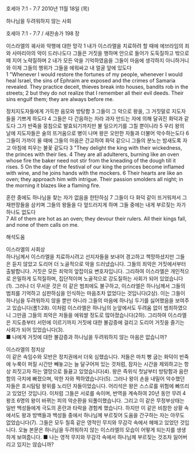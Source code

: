 호세아 7:1 - 7:7 
2010년 11월 18일 (목)

하나님을 두려워하지 않는 사회



호세아 7:1 - 7:7 / 새찬송가 198 장


이스라엘의 궤사와 악행에 대한 망각
1 내가 이스라엘을 치료하려 할 때에 에브라임의 죄와 사마리아의 악이 드러나도다 그들은 거짓을 행하며 안으로 들어가 도둑질하고 밖으로 떼 지어 노략질하며 2 내가 모든 악을 기억하였음을 그들이 마음에 생각하지 아니하거니와 이제 그들의 행위가 그들을 에워싸고 내 얼굴 앞에 있도다  
1 "Whenever I would restore the fortunes of my people, whenever I would heal Israel, the sins of Ephraim are exposed and the crimes of Samaria revealed. They practice deceit, thieves break into houses, bandits rob in the streets; 2 but they do not realize that I remember all their evil deeds. Their sins engulf them; they are always before me. 

정치지도자들에게 가득한 음모와 방탕함
3 그들이 그 악으로 왕을, 그 거짓말로 지도자들을 기쁘게 하도다 4 그들은 다 간음하는 자라 과자 만드는 자에 의해 달궈진 화덕과 같도다 그가 반죽을 뭉침으로 발효되기까지만 불 일으키기를 그칠 뿐이니라 5 우리 왕의 날에 지도자들은 술의 뜨거움으로 병이 나며 왕은 오만한 자들과 더불어 악수하는도다 6 그들이 가까이 올 때에 그들의 마음은 간교하여 화덕 같으니 그들의 분노는 밤새도록 자고 아침에 피우는 불꽃 같도다
3 "They delight the king with their wickedness, the princes with their lies. 4 They are all adulterers, burning like an oven whose fire the baker need not stir from the kneading of the dough till it rises. 5 On the day of the festival of our king the princes become inflamed with wine, and he joins hands with the mockers. 6 Their hearts are like an oven; they approach him with intrigue. Their passion smolders all night; in the morning it blazes like a flaming fire. 

혼란 중에도 하나님을 찾는 자가 없음을 한탄하심
7 그들이 다 화덕 같이 뜨거워져서 그 재판장들을 삼키며 그들의 왕들을 다 엎드러지게 하며 그들 중에는 내게 부르짖는 자가 하나도 없도다  
7 All of them are hot as an oven; they devour their rulers. All their kings fall, and none of them calls on me.

해석도움





이스라엘의 사회상  
하나님께서 이스라엘을 치료하시려고 선지자들을 보내어 경고하고 책망하셨지만 그들은 듣지 않았고 도리어 더 노골적으로 악을 드러냈습니다. 그들의 죄악은 거짓에서부터 출발합니다. 거짓은 모든 죄악의 앞잡이요 변호자입니다. 그리하여 이스라엘은 개인적으로 은밀하게 도적질하며, 집단적이며 노골적으로 강도질하는 사회가 되어 있었습니다(1). 그러나 더 무서운 것은 이 같은 범죄에도 불구하고, 이스라엘은 하나님께서 그들의 범죄를 기억하고 심판하심을 인식하는 마음조차 없었다는 것입니다(2상). 이는 그들이 하나님을 두려워하지 않을 뿐만 아니라 그들의 마음에 하나님 두기를 싫어했음을 보여주고 있습니다(롬1:28). 이처럼 이스라엘은 하나님의 눈앞에서도 두려움 없이 범죄하였으니 그만큼 그들의 죄악은 저들을 에워쌀 정도로 많아졌습니다(2하). 그리하여 이스라엘은 지도층부터 서민에 이르기까지 거짓에 대한 불감증에 걸리고 도리어 거짓을 즐기는 사회가 되어 있었습니다(3).  
■ 나에게 거짓에 대한 불감증과 하나님을 두려워하지 않는 마음은 없습니까? 

이스라엘의 정치상  
이 같은 속임수와 모반은 정치권에서 더욱 심했습니다. 저들은 마치 빵 굽는 화덕이 반죽에 누룩이 퍼질 시간만 빼놓고는 늘 달구어져 있는 것처럼, 잠자는 시간을 제외하고는 항상 죄짓고자 하는 열망으로 들끓고 있었습니다(4). 왕은 즉위식 첫날부터 방탕함과 음란함의 극치에 빠졌으며, 악한 자와 짝하였습니다(5). 그러나 왕이 손을 내밀어 악수했던 자들은 호시탐탐 왕위를 노리던 자들이었습니다. 어리석은 왕은 스스로를 위험에 빠뜨리고 있었던 것입니다. 이처럼 그들은 서로를 속이며, 반역을 계속하여 20년 동안 무려 4왕조 6명의 왕이 바뀌는 피의 악순환을 되풀이했습니다. 그리고 이 같은 무정부상태는 일반 백성들에게 극도의 혼란과 타락을 경험케 했습니다. 하지만 이 같은 비참한 상황 속에서도 왕과 방백들과 백성들 중에서 하나님께 부르짖어 도움을 간구하는 자는 아무도 없었습니다(7). 그들은 모두 칠흑 같은 영적인 무지와 무감각 속에서 헤매고 있었던 것입니다. 오늘 본문은 하나님을 두려워하지 않는 이스라엘의 모습이 어떻게 되는지를 생생하게 보여줍니다.
■ 나는 영적 무지와 무감각 속에서 하나님께 부르짖는 것조차 잃어버리고 있지는 않습니까?